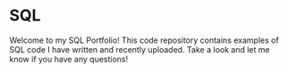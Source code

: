 # SQL
Welcome to my SQL Portfolio! This code repository contains examples of SQL code I have written and recently uploaded. Take a look and let me know if you have any questions!


